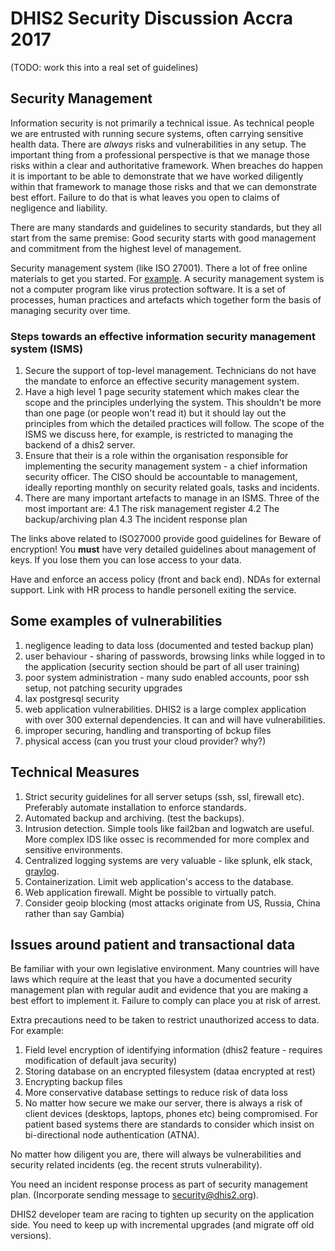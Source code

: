 # DHIS2 Security Discussion Accra 2017
(TODO: work this into a real set of guidelines)

## Security Management
Information security is not primarily a technical issue.  As technical people we are entrusted with running secure systems, often carrying sensitive health data.  There are *always* risks and vulnerabilities in any setup.  The important thing from a professional perspective is that we manage those risks within a clear and authoritative framework.  When breaches do happen it is important to be able to demonstrate that we have worked diligently within that framework to manage those risks and that we can demonstrate best effort.  Failure to do that is what leaves you open to claims of negligence and liability.

There are many standards and guidelines to security standards, but they all start from the same premise:  Good security starts with good management and commitment from the highest level of management.  

Security management system (like ISO 27001).  There a lot of free online materials to get you started.  For [example](https://www.google.rw/webhp?sourceid=chrome-instant&ion=1&espv=2&ie=UTF-8#q=iso+27000+toolkit&*).   A security management system is not a computer program like virus protection software.  It is a set of processes, human practices and artefacts which together form the basis of managing security over time.

### Steps towards an effective information security management system (ISMS)
1.  Secure the support of top-level management.  Technicians do not have the mandate to enforce an effective security management system. 
2.  Have a high level 1 page security statement which makes clear the scope and the principles underlying the system.  This shouldn't be more than one page (or people won't read it) but it should lay out the principles from which the detailed practices will follow.  The scope of the ISMS we discuss here, for example, is restricted to managing the backend of a dhis2 server. 
3.  Ensure that their is a role within the organisation responsible for implementing the security management system - a chief information security officer.  The CISO should be accountable to management, ideally reporting monthly on security related goals, tasks and incidents.
4.  There are many important artefacts to manage in an ISMS.  Three of the most important are:
4.1  The risk management register
4.2  The backup/archiving plan
4.3  The incident response plan

The links above related to ISO27000 provide good guidelines for 
Beware of encryption!  You **must** have very detailed guidelines about management of keys.  If you lose them you can lose access to your data.

Have and enforce an access policy (front and back end).  NDAs for external support.  Link with HR process to handle personell exiting the service. 

## Some examples of vulnerabilities
1.  negligence leading to data loss (documented and tested backup plan)
2.  user behaviour - sharing of passwords, browsing links while logged in to the application (security section should be part of all user training)
3.  poor system administration - many sudo enabled accounts, poor ssh setup, not patching security upgrades
4.  lax postgresql security
5.  web application vulnerabilities.  DHIS2 is a large complex application with over 300 external dependencies.  It can and will have vulnerabilities.
6.  improper securing, handling and transporting of bckup files
7.  physical access (can you trust your cloud provider?  why?)

## Technical Measures
1. Strict security guidelines for all server setups (ssh, ssl, firewall etc).  Preferably automate installation to enforce standards. 
2. Automated backup and archiving.  (test the backups).
3. Intrusion detection.  Simple tools like fail2ban and logwatch are useful.  More complex IDS like ossec is recommended for more complex and sensitive environments.
4. Centralized logging systems are very valuable - like splunk, elk stack, [graylog](https://www.graylog.org/).
5. Containerization.  Limit web application's access to the database.
6. Web application firewall.  Might be possible to virtually patch.
7. Consider geoip blocking (most attacks originate from US, Russia, China rather than say Gambia) 

## Issues around patient and transactional data
Be familiar with your own legislative environment.  Many countries will have laws which require at the least that you have a documented security management plan with regular audit and evidence that you are making a best effort to implement it.  Failure to comply can place you at risk of arrest.

Extra precautions need to be taken to restrict unauthorized access to data.  For example:
1.  Field level encryption of identifying information (dhis2 feature - requires modification of default java security)
2.  Storing database on an encrypted filesystem (dataa encrypted at rest)
3.  Encrypting backup files
4.  More conservative database settings to reduce risk of data loss
5.  No matter how secure we make our server, there is always a risk of client devices (desktops, laptops, phones etc) being compromised.  For patient based systems there are standards to consider which insist on bi-directional node authentication (ATNA).

No matter how diligent you are, there will always be vulnerabilities and security related incidents (eg. the recent struts vulnerability).

You need an incident response process as part of security management plan.  (Incorporate sending message to security@dhis2.org).   

DHIS2 developer team are racing to tighten up security on the application side.  You need to keep up with incremental upgrades (and migrate off old versions).



